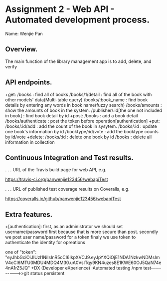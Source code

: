 # Assignment 2 - Web API - Automated development process.

Name: Wenjie Pan

## Overview.

The main function of the library management app is to add, delete, and verify

## API endpoints.
+get:
/books : find all of books
/books/1/detail : find all of the book with other models' data(Multi-table query) 
/books/:book_name : find book details by entering any words in book name(fuzzy search)
/books/amounts : show the amounts of book in the system.
/publisher/:id[the one not included in book] : find book detail by id
+post:
/books : add a book detail
/books/authenticate : post the token before operation[authentication]
+put:
/books/:id/add : add the count of the book in sysytem.
/books/:id : update one book's information by id
/booktype/:id/vote : add the booktype counts by id/vote
+delete:
/books/:id : delete one book by id
/books : delete all information in collection
        


## Continuous Integration and Test results.

. . . URL of the Travis build page for web API, e.g.

https://travis-ci.org/panwenjie123456/webapiTest

. . . URL of published test coverage results on Coveralls, e.g.  

https://coveralls.io/github/panwenjie123456/webapiTest


## Extra features.
+[authentication]:
   first, as an administrator we should set username/password first because that is more secure than post.
   secondly we post user name/password for a token
   finaly we use token to authenticate the identity for opreations
   
  one  of  "token": "eyJhbGciOiJIUzI1NiIsInR5cCI6IkpXVCJ9.eyJpYXQiOjE1NDA1NzkwNDMsImV4cCI6MTU0MDU4MDQ4M30.uA0VsITqy9KN4uzes8E1KWE60OJ5QaN74e4nA1rZ5JQ"
+DX (Developer eXperience) :Automated testing /npm test---------->>git status persistent
